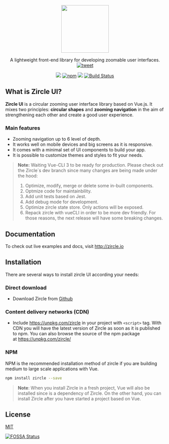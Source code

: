 <p align="center">
  <a href="http://zircle.io">
    <img src="docs/_images/logo-bold.svg" width="150">
  </a>
</p>

<p align="center">
  A lightweight front-end library for developing zoomable user interfaces. <a href="https://twitter.com/intent/tweet?text=Wow%21+Checkout+%23ZircleUI%2C+an+Open+Source+project+to+build+Zoomable+User+Interfaces--%3E+&url=https%3A%2F%2Fgithub.com%2FzircleUI%2FzircleUI"><img alt="tweet" src="https://img.shields.io/twitter/url/https/github.com/zircleUI/zircleUI.svg?style=social"></a>

</p>

<p align="center">
  <a href="https://www.npmjs.com/package/zircle"><img src="https://img.shields.io/npm/v/zircle.svg"></a>
  <a href="https://vuejs.org/"><img alt="npm" src="https://img.shields.io/badge/vue-2.x-brightgreen.svg"></a>
<a href="https://app.fossa.io/projects/git%2Bgithub.com%2FzircleUI%2FzircleUI?ref=badge_shield" alt="FOSSA Status"><img src="https://app.fossa.io/api/projects/git%2Bgithub.com%2FzircleUI%2FzircleUI.svg?type=shield"/></a>
  <a href="https://travis-ci.org/zircleUI/zircleUI"><img alt="Build Status" src="https://travis-ci.org/zircleUI/zircleUI.svg?branch=master"></a>
</p>

## What is Zircle UI?

**Zircle UI** is a circular zooming user interface library based on Vue.js. It mixes two principles: **circular shapes** and **zooming navigation** in the aim of strengthening each other and create a good user experience.

### Main features
-   Zooming navigation up to 6 level of depth.
-   It works well on mobile devices and big screens as it is responsive.
-   It comes with a minimal set of UI components to build your app.
-   It is possible to customize themes and styles to fit your needs. 

> **Note:** Waiting Vue-CLI 3 to be ready for production. Please check out the Zircle´s dev branch since many changes are being made under the hood:
> 1. Optimize, modify, merge or delete some in-built components.
> 2. Optmize code for maintainbility.
> 3. Add unit tests based on Jest.
> 4. Add debug mode for development.
> 5. Optimize zircle state store. Only actions will be exposed.
> 6. Repack zircle with vueCLI in order to be more dev friendly.
> For those reasons, the next release will have some breaking changes.

## Documentation
To check out live examples and docs, visit http://zircle.io

## Installation
There are several ways to install zircle UI according your needs:

### Direct download 
* Download Zircle from [Github](https://github.com/zircleUI/zircleUI/tree/master/dist)

### Content delivery networks (CDN)

* Include https://unpkg.com/zircle in your project with ```<script>``` tag. With CDN you will have the latest version of Zircle as soon as it is published to npm. You can also browse the source of the npm package at https://unpkg.com/zircle/ 

### NPM
NPM is the recommended installation method of zircle if you are building medium to large scale applications with Vue. 

```bash 
npm install zircle --save
```

> **Note**: When you install Zircle in a fresh project, Vue will also be installed since is a dependency of Zircle. On the other hand, you can install Zircle after you have started a project based on Vue. 

## License
[MIT](http://opensource.org/licenses/MIT)


[![FOSSA Status](https://app.fossa.io/api/projects/git%2Bgithub.com%2FzircleUI%2FzircleUI.svg?type=large)](https://app.fossa.io/projects/git%2Bgithub.com%2FzircleUI%2FzircleUI?ref=badge_large)